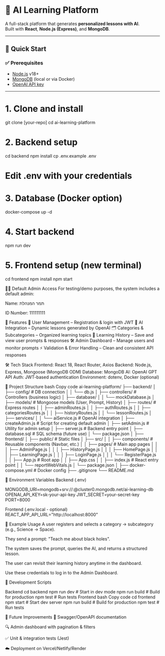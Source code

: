 # 🧠 AI Learning Platform
A full-stack platform that generates **personalized lessons with AI**.  
Built with **React**, **Node.js (Express)**, and **MongoDB**.

---

## 🚀 Quick Start

### ✅ Prerequisites
- [Node.js](https://nodejs.org/) v18+
- [MongoDB](https://www.mongodb.com/) (local or via Docker)
- [OpenAI API key](https://platform.openai.com/)

---

# 1. Clone and install
git clone [your-repo]
cd ai-learning-platform

# 2. Backend setup
cd backend
npm install
cp .env.example .env
# Edit .env with your credentials

# 3. Database (Docker option)
docker-compose up -d
# 4. Start backend
npm run dev
# 5. Frontend setup (new terminal)
cd frontend
npm install
npm start

👩‍💻 Default Admin Access
For testing/demo purposes, the system includes a default admin:

Name: תמר המנהלת

ID Number: 111111111

🚀 Features
👤 User Management – Registration & login with JWT
🤖 AI Integration – Dynamic lessons generated by OpenAI
🗂 Categories & Subcategories – Organized learning topics
📜 Learning History – Save and view user prompts & responses
🛠 Admin Dashboard – Manage users and monitor prompts
⚡ Validation & Error Handling – Clean and consistent API responses

🛠 Tech Stack
Frontend: React 18, React Router, Axios
Backend: Node.js, Express, Mongoose (MongoDB ODM) 
Database: MongoDB
AI: OpenAI GPT API
Auth: JWT-based authentication
Environment: dotenv, Docker (optional)

📂 Project Structure
bash
Copy code
ai-learning-platform/
├── backend/
│   ├── config/              # DB connection
│   │   └── db.js
│   ├── controllers/         # Controllers (business logic)
│   ├── database/
│   │   └── mockDatabase.js
│   ├── models/              # Mongoose models (User, Prompt, History)
│   ├── routes/              # Express routes
│   │   ├── adminRoutes.js
│   │   ├── authRoutes.js
│   │   ├── categoriesRoutes.js
│   │   ├── historyRoutes.js
│   │   └── lessonRoutes.js
│   ├── services/
│   │   └── aiService.js     # OpenAI integration
│   ├── createAdmin.js       # Script for creating default admin
│   ├── setAdmin.js          # Utility for admin setup
│   ├── server.js            # Backend entry point
│   ├── database.sql         # SQL schema (future use)
│   └── package.json
│
├── frontend/
│   ├── public/              # Static files
│   ├── src/
│   │   ├── components/      # Reusable components (Navbar, etc.)
│   │   ├── pages/           # Main app pages
│   │   │   ├── AdminPage.js
│   │   │   ├── HistoryPage.js
│   │   │   ├── HomePage.js
│   │   │   ├── LearningPage.js
│   │   │   ├── LoginPage.js
│   │   │   └── RegisterPage.js
│   │   ├── App.js           # Root app
│   │   ├── App.css
│   │   ├── index.js         # React entry point
│   │   └── reportWebVitals.js
│   └── package.json
│
├── docker-compose.yml       # Docker config
├── .gitignore
└── README.md


🔐 Environment Variables
Backend (.env)

MONGODB_URI=mongodb+srv://<user>:<password>@cluster0.mongodb.net/ai-learning-db
OPENAI_API_KEY=sk-your-api-key
JWT_SECRET=your-secret-key
PORT=8000

Frontend (.env.local - optional)
REACT_APP_API_URL="http://localhost:8000"





🧪 Example Usage
A user registers and selects a category → subcategory (e.g., Science → Space).

They send a prompt: "Teach me about black holes".

The system saves the prompt, queries the AI, and returns a structured lesson.

The user can revisit their learning history anytime in the dashboard.



Use these credentials to log in to the Admin Dashboard.

🔧 Development Scripts

Backend
cd backend
npm run dev        # Start in dev mode
npm run build      # Build for production
npm test           # Run tests
Frontend
bash
Copy code
cd frontend
npm start          # Start dev server
npm run build      # Build for production
npm test           # Run tests

🚀 Future Improvements
📑 Swagger/OpenAPI documentation

🔍 Admin dashboard with pagination & filters

✅ Unit & integration tests (Jest)

☁️ Deployment on Vercel/Netlify/Render